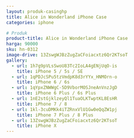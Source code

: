 ```yaml
---
layout: produk-casinghp
title: Alice in Wonderland iPhone Case
categories: iphone

# Produk
product-title: Alice in Wonderland iPhone Case
harga: 90000
sku: hn-0312
image-drive: 13ZswgWJBzZugZaCFoiacxtz6Qr2KTsoT
gallery:
  - url: 1h7g9pVLsSwoU83Tc2IoLA4gENjUqO-is
    title: iPhone 5 / 5s / SE
  - url: 1qPDJcSPu5tzVmdpK8d3rYYx_HNMOrn-o
    title: iPhone 6 / 6s
  - url: 1qYpxZNWWgC-5D9VborMOSJneAnVnzJgD
    title: iPhone 6 Plus / 6s Plus
  - url: 1nE2stGjklzeyQl1TuaOLKTwptKL8EsHR
    title: iPhone 7 / 8
  - url: 1kl-3cuDMKk4iTZRnxVlU1Gw0eQqZW1pj
    title: iPhone 7 Plus / 8 Plus
  - url: 13ZswgWJBzZugZaCFoiacxtz6Qr2KTsoT
    title: iPhone X
---
```

